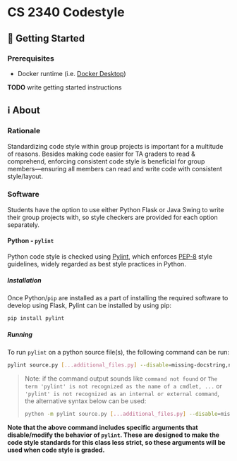 # CS 2340 Codestyle

## 🚀 Getting Started

### Prerequisites

- Docker runtime (i.e. [Docker Desktop](https://www.docker.com/products/docker-desktop))

**TODO** write getting started instructions

## ℹ About

### Rationale

Standardizing code style within group projects is important for a multitude of reasons. Besides making code easier for TA graders to read & comprehend, enforcing consistent code style is beneficial for group members—ensuring all members can read and write code with consistent style/layout.

### Software

Students have the option to use either Python Flask or Java Swing to write their group projects with, so style checkers are provided for each option separately.

#### Python - `pylint`

Python code style is checked using [Pylint](https://www.pylint.org/), which enforces [PEP-8](https://www.python.org/dev/peps/pep-0008/) style guidelines, widely regarded as best style practices in Python.

##### Installation

Once Python/`pip` are installed as a part of installing the required software to develop using Flask, Pylint can be installed by using pip:

```bash
pip install pylint
```

##### Running

To run `pylint` on a python source file(s), the following command can be run:

```bash
pylint source.py [...additional_files.py] --disable=missing-docstring,no-else-return --const-naming-style=any
```

> Note: if the command output sounds like `command not found` or `The term 'pylint' is not recognized as the name of a cmdlet, ...` or `'pylint' is not recognized as an internal or external command`, the alternative syntax below can be used:
>
> ```bash
> python -m pylint source.py [...additional_files.py] --disable=missing-docstring,no-else-return --const-naming-style=any
> ```

**Note that the above command includes specific arguments that disable/modify the behavior of `pylint`. These are designed to make the code style standards for this class less strict, so these arguments will be used when code style is graded.**
